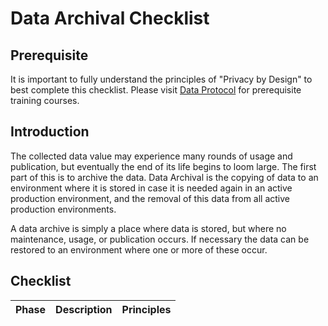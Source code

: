 # Data Archival Checklist

## Prerequisite

It is important to fully understand the principles of "Privacy by Design" to best complete this checklist. Please visit [Data Protocol](https://dataprotocol.com) for prerequisite training courses.

## Introduction

The collected data value may experience many rounds of usage and publication, but eventually the end of its life begins to loom large. The first part of this is to archive the data. Data Archival is the copying of data to an environment where it is stored in case it is needed again in an active production environment, and the removal of this data from all active production environments.

A data archive is simply a place where data is stored, but where no maintenance, usage, or publication occurs. If necessary the data can be restored to an environment where one or more of these occur.

## Checklist

| Phase | Description | Principles | 
| :---: | :---------- | :--------- |  

